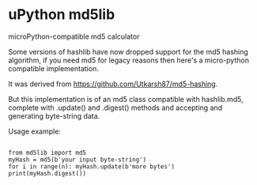 # uPython md5lib
microPython-compatible md5 calculator

Some versions of hashlib have now dropped support for the md5 hashing algorithm, if you need md5 for legacy reasons then here's a micro-python compatible implementation.

It was derived from https://github.com/Utkarsh87/md5-hashing.

But this implementation is of an md5 class compatible with hashlib.md5, complete with .update() and .digest() methods and accepting and generating byte-string data.

Usage example:

<code>
from md5lib import md5
myHash = md5(b'your input byte-string')
for i in range(n): myHash.update(b'more bytes')
print(myHash.digest())
</code>

